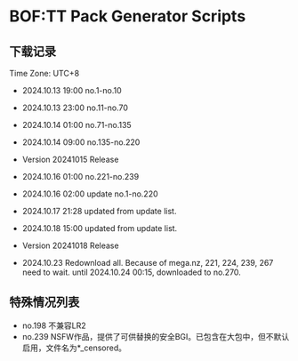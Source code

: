 # BOF:TT Pack Generator Scripts

## 下载记录

Time Zone: UTC+8

- 2024.10.13 19:00 no.1-no.10
- 2024.10.13 23:00 no.11-no.70
- 2024.10.14 01:00 no.71-no.135
- 2024.10.14 09:00 no.135-no.220
- Version 20241015 Release

- 2024.10.16 01:00 no.221-no.239
- 2024.10.16 02:00 update no.1-no.220

- 2024.10.17 21:28 updated from update list.

- 2024.10.18 15:00 updated from update list.
- Version 20241018 Release

- 2024.10.23 Redownload all.
Because of mega.nz, 221, 224, 239, 267 need to wait.
until 2024.10.24 00:15, downloaded to no.270.

## 特殊情况列表

- no.198 不兼容LR2
- no.239 NSFW作品，提供了可供替换的安全BGI。已包含在大包中，但不默认启用，文件名为*_censored。
